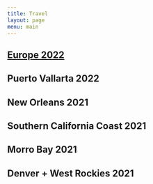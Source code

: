 ```yaml
---
title: Travel
layout: page
menu: main
---
```


## [Europe 2022](travel_posts/2022-01-18-europe.html)

## Puerto Vallarta 2022

## New Orleans 2021

## Southern California Coast 2021

## Morro Bay 2021

## Denver + West Rockies 2021

